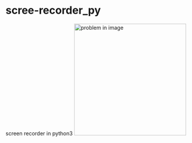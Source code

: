 # scree-recorder_py
screen recorder in python3
 <img src="https://github.com/addddd123/scree-recorder_py/blob/master/a.jp" alt="problem in image " height="300" width="300"> </img>
